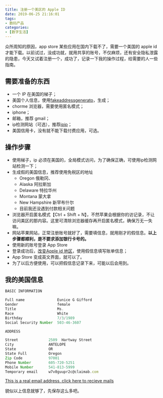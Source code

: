 ```yaml
---
title: 注册一个美区的 Apple ID
date: 2019-06-25 21:16:01
tags:
- 数码产品
categories:
- [数字生活]
---
```

众所周知的原因，app store 某些应用在国内下载不了，需要一个美国的 apple id 才能下载。以前试过，没成功就，就用共享的账号，不仅麻烦，还有安全隐私泄露的隐患，今天又试着注册一个，成功了，记录一下我的操作过程，给需要的人一些指南。

<!--more-->

## 需要准备的东西

- 一个 IP 在美国的梯子；
- 美国个人信息，使用[fakeaddressgenerato](https://www.fakeaddressgenerator.com/)，生成；
- chorme 浏览器，需要使用匿名模式；
- iphone；
- 邮箱，推荐 gmail；
- ip检测网站（可选），推荐[ipip](<https://en.ipip.net/>)；
- 美国信用卡，没有就不能下载付费应用，可选。

## 操作步骤

- 使用梯子，ip 必须在美国的，全局模式访问，为了确保正确，可使用ip检测网站检测一下；
- 生成假的美国信息，推荐使用免税区的地址
  - Oregon 俄勒冈、
  - Alaska 阿拉斯加
  - Delaware 特拉华州
  - Montana 蒙大拿 
  - New Hampshire 新罕布什尔
  - 目前我还没遇到付款相关问题
- 浏览器开启匿名模式【Ctrl + Shift + N】，不然苹果会根据你的访记录，不让访问美区的那内容。这里可清除浏览器缓存再开启匿名模式，确保万无一失嘛。
- 网站苹果网站，正常注册账号就好了，需要填信息，就用刚才的假信息。**以上步骤都顺利，是不要求添加银行卡号的。**
- 使用新的账号登录 App Store
- 登录成功后，[改变Apple id 地区](<https://support.apple.com/zh-cn/HT201389>)，使用假信息填写账单信息；
- App Store 变成英文界面，就可以了。
- 为了以后方便使用，可以把假信息记录下来，可能以后会用到。



## 我的美国信息

```js
BASIC INFORMATION

Full name       		Eunice G Gifford
Gender	    			female
Title	    			Ms.
Race	    			White
Birthday				7/3/1989
Social Security Number	503-46-3607

ADDRESS

Street 				2509  Hartway Street
City 				ANTELOPE
State 				OR
State Full			Oregon
Zip Code			97001
Phone Number		605-720-5251
Mobile Number		541-813-5999
Temporary email		w7v8guupr2c@claimab.com 
```

[This is a real email address, click here to recieve mails](https://www.fakemailgenerator.net/)

貌似以上信息就够了，先保存这么多吧。

